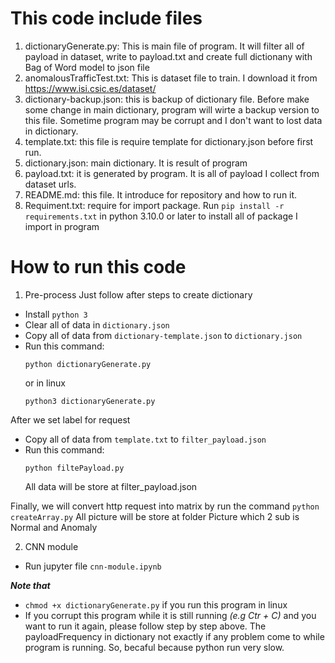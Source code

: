 # This code include files
1. dictionaryGenerate.py: This is main file of program. It will filter all of payload in dataset, write to payload.txt and create full dictionany with Bag of Word model to json file
2. anomalousTrafficTest.txt: This is dataset file to train. I download it from https://www.isi.csic.es/dataset/
3. dictionary-backup.json: this is backup of dictionary file. Before make some change in main dictionary, program will wirte a backup version to this file. Sometime program may be corrupt and I don't want to lost data in dictionary.
4. template.txt: this file is require template for dictionary.json before first run.
5. dictionary.json: main dictionary. It is result of program
6. payload.txt: it is generated by program. It is all of payload I collect from dataset urls.
7. README.md: this file. It introduce for repository and how to run it.
8. Requiment.txt: require for import package. Run ```pip install -r requirements.txt``` in python 3.10.0 or later to install all of package I import in program

# How to run this code
  1. Pre-process
Just follow after steps to create dictionary
- Install ```python 3```
- Clear all of data in `dictionary.json`
- Copy all of data from `dictionary-template.json` to `dictionary.json`
- Run this command: 
    ```
    python dictionaryGenerate.py
    ```
    or in linux
    ```
    python3 dictionaryGenerate.py
    ```
After we set label for request
- Copy all of data from `template.txt` to `filter_payload.json`
- Run this command:
   ```
   python filtePayload.py
   ```
  All data will be store at filter_payload.json
  
Finally, we will convert http request into matrix by run the command
    ```
    python createArray.py
    ```
All picture will be store at folder Picture which 2 sub is Normal and Anomaly

  2. CNN module
 - Run jupyter file `cnn-module.ipynb`
  
***Note that***
- `chmod +x dictionaryGenerate.py` if you run this program in linux
- If you corrupt this program while it is still running *(e.g Ctr + C)* and you want to run it again, please follow step by step above. The payloadFrequency in dictionary not exactly if any problem come to while program is running. So, becaful because python run very slow.
